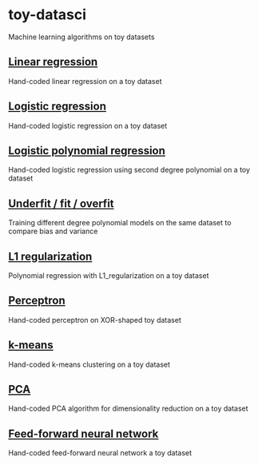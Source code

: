 # toy-datasci
Machine learning algorithms on toy datasets

## [Linear regression](linear_regression.ipynb)

Hand-coded linear regression on a toy dataset

## [Logistic regression](logistic_regression.ipynb)

Hand-coded logistic regression on a toy dataset

## [Logistic polynomial regression](logistic_polynomial.ipynb)

Hand-coded logistic regression using second degree polynomial on a toy dataset

## [Underfit / fit / overfit](underfitting_overfitting.ipynb)

Training different degree polynomial models on the same dataset to compare bias and variance

## [L1 regularization](l1_regularization.ipynb)

Polynomial regression with L1_regularization on a toy dataset

## [Perceptron](perceptron.ipynb)

Hand-coded perceptron on XOR-shaped toy dataset

## [k-means](k_means.ipynb)

Hand-coded k-means clustering on a toy dataset

## [PCA](pca.ipynb)

Hand-coded PCA algorithm for dimensionality reduction on a toy dataset

## [Feed-forward neural network](feed_forward_neural_network.ipynb)

Hand-coded feed-forward neural network a toy dataset
